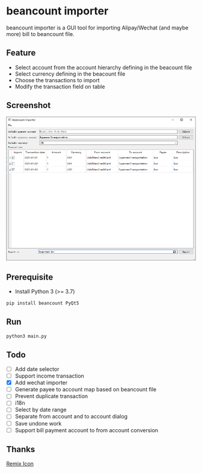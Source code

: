# beancount importer

beancount importer is a GUI tool for importing Alipay/Wechat (and maybe more) bill to beancount file.

## Feature

- Select account from the account hierarchy defining in the beacount file
- Select currency defining in the beacount file
- Choose the transactions to import
- Modify the transaction field on table

## Screenshot

![Main window](./docs/static/main_window.png)

## Prerequisite

- Install Python 3 (>= 3.7)

```
pip install beancount PyQt5
```

## Run

```
python3 main.py
```

## Todo

- [ ] Add date selector
- [ ] Support income transaction
- [x] Add wechat importer
- [ ] Generate payee to account map based on beancount file
- [ ] Prevent duplicate transaction
- [ ] i18n
- [ ] Select by date range
- [ ] Separate from account and to account dialog
- [ ] Save undone work
- [ ] Support bill payment account to from account conversion

## Thanks

[Remix Icon](https://remixicon.com/)
